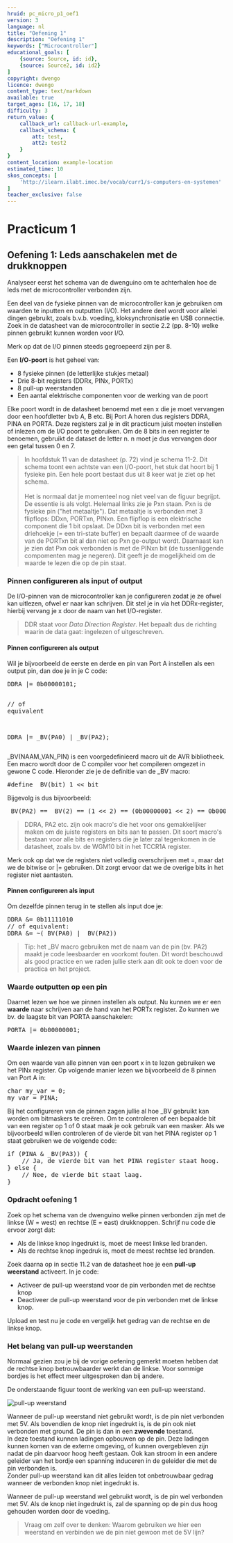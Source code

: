 ```yaml
---
hruid: pc_micro_p1_oef1
version: 3
language: nl
title: "Oefening 1"
description: "Oefening 1"
keywords: ["Microcontroller"]
educational_goals: [
    {source: Source, id: id}, 
    {source: Source2, id: id2}
]
copyright: dwengo
licence: dwengo
content_type: text/markdown
available: true
target_ages: [16, 17, 18]
difficulty: 3
return_value: {
    callback_url: callback-url-example,
    callback_schema: {
        att: test,
        att2: test2
    }
}
content_location: example-location
estimated_time: 10
skos_concepts: [
    'http://ilearn.ilabt.imec.be/vocab/curr1/s-computers-en-systemen'
]
teacher_exclusive: false
---
```

# Practicum 1

## Oefening 1: Leds aanschakelen met de drukknoppen

Analyseer eerst het schema van de dwenguino om te achterhalen hoe de leds met de microcontroller verbonden zijn.

Een deel van de fysieke pinnen van de microcontroller kan je gebruiken om waarden te inputten en outputten (I/O). Het andere deel wordt voor allelei dingen gebruikt, zoals b.v.b. voeding, kloksynchronisatie en USB connectie. Zoek in de datasheet van de microcontroller in sectie 2.2 (pp. 8-10) welke pinnen gebruikt kunnen worden voor I/O.

Merk op dat de I/O pinnen steeds gegroepeerd zijn per 8.

Een **I/O-poort** is het geheel van:

* 8 fysieke pinnen (de letterlijke stukjes metaal)
* Drie 8-bit registers (DDRx, PINx, PORTx)
* 8 pull-up weerstanden
* Een aantal elektrische componenten voor de werking van de poort

Elke poort wordt in de datasheet benoemd met een x die je moet vervangen door een hoofdletter bvb A, B etc. Bij Port A horen dus registers DDRA, PINA en PORTA. Deze registers zal je in dit practicum juist moeten instellen of inlezen om de I/O poort te gebruiken. Om de 8 bits in een register te benoemen, gebruikt de dataset de letter n. n moet je dus vervangen door een getal tussen 0 en 7.

> In hoofdstuk 11 van de datasheet (p. 72) vind je schema 11-2. Dit schema toont een achtste van een I/O-poort, het stuk dat hoort bij 1 fysieke pin. Een hele poort bestaat dus uit 8 keer wat je ziet op het schema. <br><br> Het is normaal dat je momenteel nog niet veel van de figuur begrijpt. De essentie is als volgt. Helemaal links zie je Pxn staan. Pxn is de fysieke pin ("het metaaltje"). Dat metaaltje is verbonden met 3 flipflops: DDxn, PORTxn, PINxn. Een flipflop is een elektrische component die 1 bit opslaat. De DDxn bit is verbonden met een driehoekje (= een tri-state buffer) en bepaalt daarmee of de waarde van de PORTxn bit al dan niet op Pxn ge-output wordt. Daarnaast kan je zien dat Pxn ook verbonden is met de PINxn bit (de tussenliggende compomenten mag je negeren). Dit geeft je de mogelijkheid om de waarde te lezen die op de pin staat.


### Pinnen configureren als input of output

De I/O-pinnen van de microcontroller kan je configureren zodat je ze ofwel kan uitlezen, ofwel er naar kan schrijven. Dit stel je in via het DDRx-register, hierbij vervang je x door de naam van het I/O-register.

> DDR staat voor *Data Direction Register*. Het bepaalt dus de richting waarin de data gaat: ingelezen of uitgeschreven.


#### Pinnen configureren als output

Wil je bijvoorbeeld de eerste en derde en pin van Port A instellen als een output pin, dan doe je in je C code:

<div class="highlight highlight-source-c">
<pre>DDRA |= <span class="pl-c1">0b00000101</span>;

<span class="pl-c"><span class="pl-c">//</span> of equivalent</span>

DDRA |= _BV(PA0) | _BV(PA2);</pre>
</div>

_BV(NAAM_VAN_PIN) is een voorgedefinieerd macro uit de AVR bibliotheek. Een macro wordt door de C compiler voor het compileren omgezet in gewone C code. Hieronder zie je de definitie van de _BV macro:

<div class="highlight highlight-source-c">
<pre>#<span class="pl-k">define</span> <span class="pl-en">_BV</span>(<span class="pl-v">bit</span>) <span class="pl-c1">1</span> &lt;&lt; bit</pre>
</div>

Bijgevolg is dus bijvoorbeeld:

<div class="highlight highlight-source-c">
<pre><span class="pl-en">_BV</span>(PA2) == _BV(<span class="pl-c1">2</span>) == (<span class="pl-c1">1</span> &lt;&lt; <span class="pl-c1">2</span>) == (<span class="pl-c1">0b00000001</span> &lt;&lt; <span class="pl-c1">2</span>) == 0b00000100</pre>
</div>

> DDRA, PA2 etc. zijn ook macro's die het voor ons gemakkelijker maken om de juiste registers en bits aan te passen. Dit soort macro's bestaan voor alle bits en registers die je later zal tegenkomen in de datasheet, zoals bv. de WGM10 bit in het TCCR1A register.

Merk ook op dat we de registers niet volledig overschrijven met =, maar dat we de bitwise or |= gebruiken. Dit zorgt ervoor dat we de overige bits in het register niet aantasten.


#### Pinnen configureren als input

Om dezelfde pinnen terug in te stellen als input doe je: 

<div class="highlight highlight-source-c">
<pre>DDRA &amp;= <span class="pl-c1">0b11111010</span>
<span class="pl-c"><span class="pl-c">//</span> of equivalent:</span>
DDRA &amp;= ~(_BV(PA0) | _BV(PA2))</pre>
</div>

> Tip: het _BV macro gebruiken met de naam van de pin (bv. PA2) maakt je code leesbaarder en voorkomt fouten. Dit wordt beschouwd als good practice en we raden jullie sterk aan dit ook te doen voor de practica en het project.


### Waarde outputten op een pin

Daarnet lezen we hoe we pinnen instellen als output. Nu kunnen we er een **waarde** naar schrijven aan de hand van het PORTx register. Zo kunnen we bv. de laagste bit van PORTA aanschakelen:

<div class="highlight highlight-source-c">
<pre>PORTA |= <span class="pl-c1">0b00000001</span>;</pre>
</div>


### Waarde inlezen van pinnen

Om een waarde van alle pinnen van een poort x in te lezen gebruiken we het PINx register. Op volgende manier lezen we bijvoorbeeld de 8 pinnen van Port A in:

<div class="highlight highlight-source-c">
<pre><span class="pl-k">char</span> my_var = <span class="pl-c1">0</span>;
my_var = PINA;</pre>
</div>

Bij het configureren van de pinnen zagen jullie al hoe _BV gebruikt kan worden om bitmaskers te creëren. Om te controleren of een bepaalde bit van een register op 1 of 0 staat maak je ook gebruik van een masker. Als we bijvoorbeeld willen controleren of de vierde bit van het PINA register op 1 staat gebruiken we de volgende code:

<div class="highlight highlight-source-c">
<pre><span class="pl-k">if</span> (PINA &amp; <span class="pl-en">_BV</span>(PA3)) {
    <span class="pl-c"><span class="pl-c">//</span> Ja, de vierde bit van het PINA register staat hoog.</span>
} <span class="pl-k">else</span> {
    <span class="pl-c"><span class="pl-c">//</span> Nee, de vierde bit staat laag.</span>
}</pre>
</div>


### Opdracht oefening 1

Zoek op het schema van de dwenguino welke pinnen verbonden zijn met de linkse (W = west) en rechtse (E = east) drukknoppen. Schrijf nu code die ervoor zorgt dat:

* Als de linkse knop ingedrukt is, moet de meest linkse led branden.
* Als de rechtse knop ingedruk is, moet de meest rechtse led branden.

Zoek daarna op in sectie 11.2 van de datasheet hoe je een **pull-up weerstand** activeert. In je code:

* Activeer de pull-up weerstand voor de pin verbonden met de rechtse knop
* Deactiveer de pull-up weerstand voor de pin verbonden met de linkse knop.

Upload en test nu je code en vergelijk het gedrag van de rechtse en de linkse knop.

### Het belang van pull-up weerstanden

Normaal gezien zou je bij de vorige oefening gemerkt moeten hebben dat de rechtse knop betrouwbaarder werkt dan de linkse. Voor sommige bordjes is het effect meer uitgesproken dan bij andere.

De onderstaande figuur toont de werking van een pull-up weerstand.

![](embed/pullup.jpg "pull-up weerstand")

Wanneer de pull-up weerstand niet gebruikt wordt, is de pin niet verbonden met 5V. Als bovendien de knop niet ingedrukt is, is de pin ook niet verbonden met ground. De pin is dan in een **zwevende** toestand.<br>
In deze toestand kunnen ladingen opbouwen op de pin. Deze ladingen kunnen komen van de externe omgeving, of kunnen overgebleven zijn nadat de pin daarvoor hoog heeft gestaan. Ook kan stroom in een andere geleider van het bordje een spanning induceren in de geleider die met de pin verbonden is.<br>
Zonder pull-up weerstand kan dit alles leiden tot onbetrouwbaar gedrag wanneer de verbonden knop niet ingedrukt is.

Wanneer de pull-up weerstand wel gebruikt wordt, is de pin wel verbonden met 5V. Als de knop niet ingedrukt is, zal de spanning op de pin dus hoog gehouden worden door de voeding.

> Vraag om zelf over te denken: Waarom gebruiken we hier een weerstand en verbinden we de pin niet gewoon met de 5V lijn?